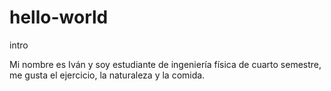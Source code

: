 # hello-world
intro

Mi nombre es Iván y soy estudiante de ingeniería física de cuarto semestre, me gusta el ejercicio, la naturaleza y la comida.

